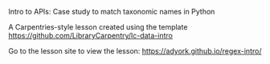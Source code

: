 Intro to APIs: Case study to match taxonomic names in Python

A Carpentries-style lesson created using the template https://github.com/LibraryCarpentry/lc-data-intro

Go to the lesson site to view the lesson: https://adyork.github.io/regex-intro/
